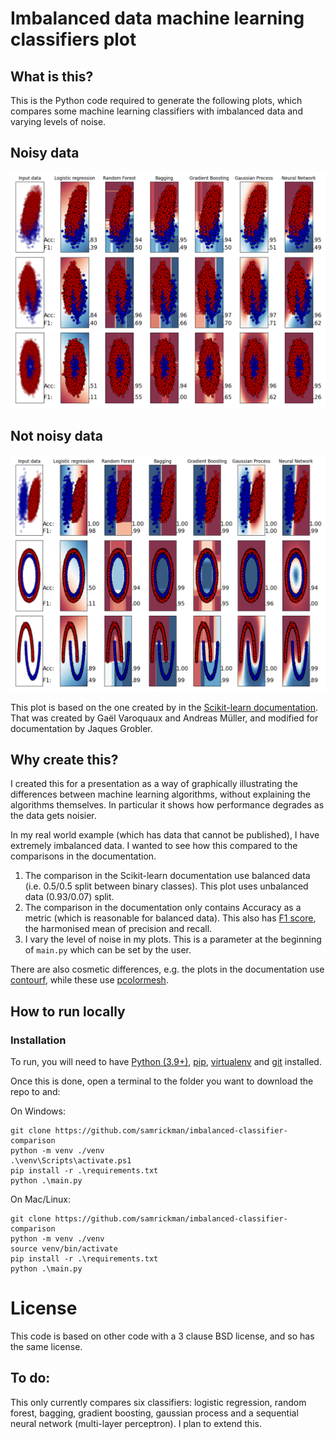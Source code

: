 # Imbalanced data machine learning classifiers plot

## What is this?

This is the Python code required to generate the following plots, which compares some machine learning classifiers with imbalanced data and varying levels of noise.

## Noisy data

![Noisy data](https://raw.githubusercontent.com/samrickman/imbalanced-classifier-comparison/main/plots/algorithms.png)

## Not noisy data

![Not noisy data](https://raw.githubusercontent.com/samrickman/imbalanced-classifier-comparison/main/plots/algorithms-not-noisy.png)

This plot is based on the one created by in the [Scikit-learn documentation](https://scikit-learn.org/stable/auto_examples/classification/plot_classifier_comparison.html). That was created by Gaël Varoquaux and Andreas Müller, and modified for documentation by Jaques Grobler.

## Why create this?

I created this for a presentation as a way of graphically illustrating the differences between machine learning algorithms, without explaining the algorithms themselves. In particular it shows how performance degrades as the data gets noisier.

In my real world example (which has data that cannot be published), I have extremely imbalanced data. I wanted to see how this compared to the comparisons in the documentation. 

1. The comparison in the Scikit-learn documentation use balanced data (i.e. 0.5/0.5 split between binary classes). This plot uses unbalanced data (0.93/0.07) split.
2. The comparison in the documentation only contains Accuracy as a metric (which is reasonable for balanced data). This also has [F1 score](https://en.wikipedia.org/wiki/F-score), the harmonised mean of precision and recall.
3. I vary the level of noise in my plots. This is a parameter at the beginning of `main.py` which can be set by the user.

There are also cosmetic differences, e.g. the plots in the documentation use [contourf](https://matplotlib.org/stable/api/_as_gen/matplotlib.pyplot.contourf.html#matplotlib.pyplot.contourf), while these use [pcolormesh](https://matplotlib.org/3.1.1/api/_as_gen/matplotlib.pyplot.pcolormesh.html).

## How to run locally

### Installation 

To run, you will need to have [Python (3.9+)](https://www.python.org/downloads/), [pip](https://pip.pypa.io/en/stable/installing/), [virtualenv](https://pypi.org/project/virtualenv/) and [git](https://git-scm.com/book/en/v2/Getting-Started-Installing-Git) installed. 

Once this is done, open a terminal to the folder you want to download the repo to and:

On Windows:
```
git clone https://github.com/samrickman/imbalanced-classifier-comparison
python -m venv ./venv
.\venv\Scripts\activate.ps1
pip install -r .\requirements.txt
python .\main.py
```

On Mac/Linux:
```
git clone https://github.com/samrickman/imbalanced-classifier-comparison
python -m venv ./venv
source venv/bin/activate
pip install -r .\requirements.txt
python .\main.py
```

# License

This code is based on other code with a 3 clause BSD license, and so has the same license. 

## To do:

This only currently compares six classifiers: logistic regression, random forest, bagging, gradient boosting, gaussian process and a sequential neural network (multi-layer perceptron). I plan to extend this.
